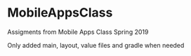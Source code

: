 # MobileAppsClass

Assigments from Mobile Apps Class Spring 2019

Only added main, layout, value files and gradle when needed

